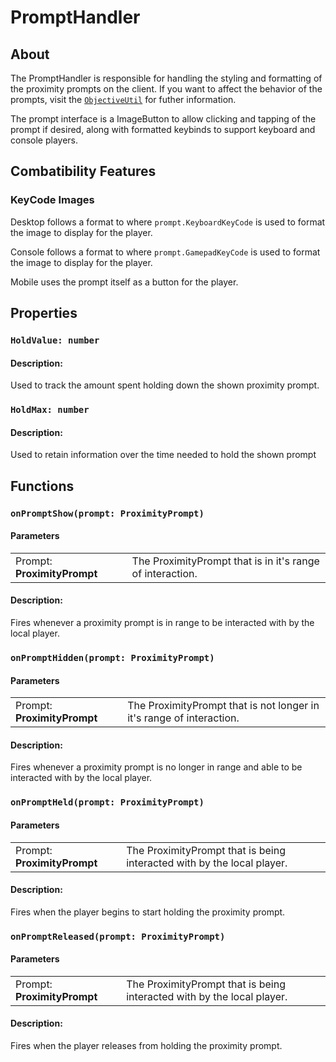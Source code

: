 # PromptHandler

## About
The PromptHandler is responsible for handling the styling and formatting of the proximity prompts on the client.
If you want to affect the behavior of the prompts, visit the [``ObjectiveUtil``](/docs/Server/Objectives/ObjectiveUtil.md) for futher information.

The prompt interface is a ImageButton to allow clicking and tapping of the prompt if desired, along with formatted keybinds to support keyboard and console players.

## Combatibility Features

### KeyCode Images
Desktop follows a format to where `prompt.KeyboardKeyCode` is used to format the image to display for the player.

Console follows a format to where `prompt.GamepadKeyCode` is used to format the image to display for the player.

Mobile uses the prompt itself as a button for the player.

## Properties

### `HoldValue: number`

#### Description:
Used to track the amount spent holding down the shown proximity prompt.

### `HoldMax: number`

#### Description:
Used to retain information over the time needed to hold the shown prompt

## Functions

### `onPromptShow(prompt: ProximityPrompt)`

#### Parameters
|                |                                                                  |
| -------------- | ---------------------------------------------------------------- |
| Prompt: **ProximityPrompt** | The ProximityPrompt that is in it's range of interaction. |

#### Description:
Fires whenever a proximity prompt is in range to be interacted with by the local player.

### `onPromptHidden(prompt: ProximityPrompt)`

#### Parameters
|                |                                                                  |
| -------------- | ---------------------------------------------------------------- |
| Prompt: **ProximityPrompt** | The ProximityPrompt that is not longer in it's range of interaction. |

#### Description:
Fires whenever a proximity prompt is no longer in range and able to be interacted with by the local player.

### `onPromptHeld(prompt: ProximityPrompt)`

#### Parameters
|                |                                                                  |
| -------------- | ---------------------------------------------------------------- |
| Prompt: **ProximityPrompt** | The ProximityPrompt that is being interacted with by the local player. |

#### Description:
Fires when the player begins to start holding the proximity prompt.

### `onPromptReleased(prompt: ProximityPrompt)`

#### Parameters
|                |                                                                  |
| -------------- | ---------------------------------------------------------------- |
| Prompt: **ProximityPrompt** | The ProximityPrompt that is being interacted with by the local player. |

#### Description:
Fires when the player releases from holding the proximity prompt.

